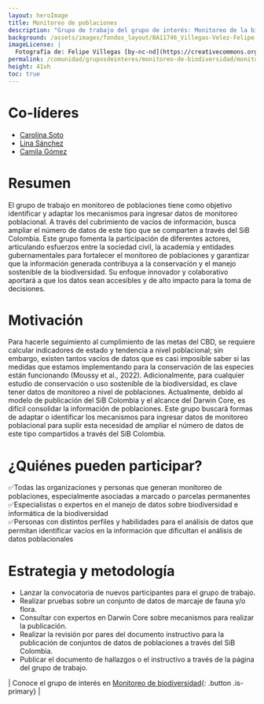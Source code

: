 ```yaml
---
layout: heroImage
title: Monitoreo de poblaciones
description: "Grupo de trabajo del grupo de interés: Monitoreo de la biodiversidad."
background: /assets/images/fondos_layout/BA11746_Villegas-Velez-Felipe.jpg
imageLicense: |
  Fotografía de: Felipe Villegas [by-nc-nd](https://creativecommons.org/licenses/by-nc-nd/2.0/) 
permalink: /comunidad/gruposdeinteres/monitoreo-de-biodiversidad/monitoreo-de-poblaciones
height: 41vh
toc: true
---
```



# Co-líderes

- [Carolina Soto](https://orcid.org/0000-0003-4288-8047)
- [Lina Sánchez](https://www.researchgate.net/profile/Lina-Sanchez-Clavijo)
- [Camila Gómez](https://orcid.org/0000-0002-2770-5794)


# Resumen

El grupo de trabajo en monitoreo de poblaciones tiene como objetivo identificar y adaptar los mecanismos para ingresar datos de monitoreo poblacional. A través del cubrimiento de vacíos de información, busca ampliar el número de datos de este tipo que se comparten a través del SiB Colombia. Este grupo fomenta la participación de diferentes actores, articulando esfuerzos entre la sociedad civil, la academia y entidades gubernamentales para fortalecer el monitoreo de poblaciones y garantizar que la información generada contribuya a la conservación y el manejo sostenible de la biodiversidad. Su enfoque innovador y colaborativo aportará a que los datos sean accesibles y de alto impacto para la toma de decisiones.

# Motivación

Para hacerle seguimiento al cumplimiento de las metas del CBD, se requiere calcular indicadores de estado y tendencia a nivel poblacional; sin embargo, existen tantos vacíos de datos que es casi imposible saber si las medidas que estamos implementando para la conservación de las especies  están funcionando (Moussy et al., 2022). Adicionalmente, para cualquier estudio de conservación o uso sostenible de la biodiversidad, es clave tener datos de monitoreo a nivel de poblaciones. Actualmente, debido al modelo de publicación del SiB Colombia y el alcance del Darwin Core, es difícil consolidar la información de poblaciones. Este grupo buscará formas de adaptar o identificar los mecanismos para ingresar datos de monitoreo poblacional para suplir esta necesidad de ampliar el número de datos de este tipo compartidos a través del SiB Colombia.

# ¿Quiénes pueden participar?

✅Todas las organizaciones y personas que generan monitoreo de poblaciones, especialmente asociadas a marcado o parcelas permanentes
<br>
✅Especialistas o expertos en el manejo de datos sobre biodiversidad e informática de la biodiversidad
<br>
✅Personas con distintos perfiles y habilidades para el análisis de datos que permitan identificar vacíos en la información que dificultan el análisis de datos poblacionales

# Estrategia y metodología

- Lanzar la convocatoria de nuevos participantes para el grupo de trabajo.
- Realizar pruebas sobre un conjunto de datos de marcaje de fauna y/o flora.
- Consultar con expertos en Darwin Core sobre mecanismos para realizar la publicación.
- Realizar la revisión por pares del documento instructivo para la publicación de conjuntos de datos de poblaciones a través del SiB Colombia.
- Publicar el documento de hallazgos o el instructivo a través de la página del grupo de trabajo.

| Conoce el grupo de interés en [Monitoreo de biodiversidad](/comunidad/gruposdeinteres/monitoreo-de-biodiversidad){: .button .is-primary} |
